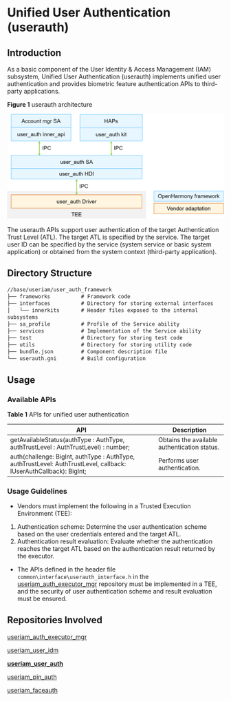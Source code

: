 # Unified User Authentication (userauth)



## Introduction

As a basic component of the User Identity & Access Management (IAM) subsystem, Unified User Authentication (userauth) implements unified user authentication and provides biometric feature authentication APIs to third-party applications.

**Figure 1** userauth architecture

<img src="figures/userauth_architecture.png" alt="userauth_architecture" style="zoom:80%;" />



The userauth APIs support user authentication of the target Authentication Trust Level (ATL). The target ATL is specified by the service. The target user ID can be specified by the service (system service or basic system application) or obtained from the system context (third-party application).

## Directory Structure

```undefined
//base/useriam/user_auth_framework
├── frameworks			# Framework code
├── interfaces			# Directory for storing external interfaces
│   └── innerkits		# Header files exposed to the internal subsystems
├── sa_profile			# Profile of the Service ability
├── services			# Implementation of the Service ability
├── test				# Directory for storing test code
├── utils				# Directory for storing utility code
├── bundle.json			# Component description file
└── userauth.gni		# Build configuration
```


## Usage

### Available APIs

**Table 1** APIs for unified user authentication

| API | Description                            |
| ------ | -------------------------------- |
| getAvailableStatus(authType : AuthType, authTrustLevel : AuthTrustLevel) : number; | Obtains the available authentication status.|
| auth(challenge: BigInt, authType : AuthType, authTrustLevel: AuthTrustLevel, callback: IUserAuthCallback): BigInt; | Performs user authentication. |

### Usage Guidelines

- Vendors must implement the following in a Trusted Execution Environment (TEE):

1. Authentication scheme: Determine the user authentication scheme based on the user credentials entered and the target ATL.
2. Authentication result evaluation: Evaluate whether the authentication reaches the target ATL based on the authentication result returned by the executor.

- The APIs defined in the header file ```common\interface\userauth_interface.h``` in the [useriam_auth_executor_mgr](https://gitee.com/openharmony-sig/useriam_coauth) repository must be implemented in a TEE, and the security of user authentication scheme and result evaluation must be ensured.



## Repositories Involved

[useriam_auth_executor_mgr](https://gitee.com/openharmony-sig/useriam_coauth)

[useriam_user_idm](https://gitee.com/openharmony-sig/useriam_useridm)

**[useriam_user_auth](https://gitee.com/openharmony-sig/useriam_userauth)**

[useriam_pin_auth](https://gitee.com/openharmony-sig/useriam_pinauth)

[useriam_faceauth](https://gitee.com/openharmony/useriam_faceauth)

